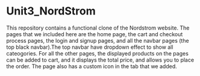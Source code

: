 # Unit3_NordStrom
This repository contains a functional clone of the Nordstrom website. The pages that we included here are the home page, the cart and checkout process pages, the login and signup pages, and all the navbar pages (the top black navbar).The top navbar have dropdown effect to show all cateogories. For all the other pages, the displayed products on the pages can be added to cart, and it displays the total price, and allows you to place the order. The page also has a custom icon in the tab that we added.
